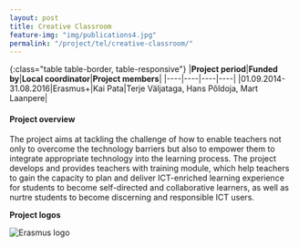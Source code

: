 ```yaml
---
layout: post
title: Creative Classroom  
feature-img: "img/publications4.jpg"
permalink: "/project/tel/creative-classroom/"
---
```


{:class="table table-border, table-responsive"}
|**Project period**|**Funded by**|**Local coordinator**|**Project members**|
|----|----|----|----|
|01.09.2014-31.08.2016|Erasmus+|Kai Pata|Terje Väljataga, Hans Põldoja, Mart Laanpere|

#### Project overview
The project aims at tackling the challenge of how to enable teachers not only to overcome the technology barriers but also to empower them to integrate appropriate technology into the learning process. The project develops and provides teachers with training module, which help teachers to gain the capacity to plan and deliver ICT-enriched learning experience for students to become self-directed and collaborative learners, as well as nurtre students to become discerning and responsible ICT users.

**Project logos**
<div> 
    <img class="img-fluid-innews" src="{{ '/img/financier_logos/erasmus-plus.png' | prepend: site.baseurl }}" alt="Erasmus logo">
</div>